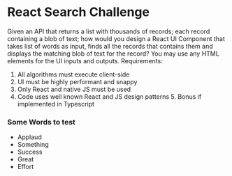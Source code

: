 # React Search Challenge

Given an API that returns a list with thousands of records; each record containing a blob of text; how would you design a React UI Component that takes list of words as input, finds all the records that contains them and displays the matching blob of text for the record? You may use any HTML elements for the UI inputs and outputs.
 Requirements:
1. All algorithms must execute client-side
2. UI must be highly performant and snappy
3. Only React and native JS must be used
4. Code uses well known React and JS design patterns 5. Bonus if implemented in Typescript

### Some Words to test

- Applaud
- Something
- Success
- Great
- Effort
